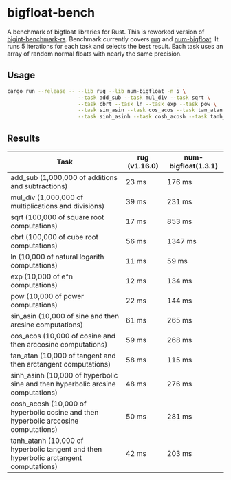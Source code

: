 # bigfloat-bench

A benchmark of bigfloat libraries for Rust. This is reworked version of [bigint-benchmark-rs](https://github.com/tczajka/bigint-benchmark-rs).
Benchmark currently covers [rug](https://crates.io/crates/rug) and [num-bigfloat](https://crates.io/crates/num-bigfloat). It runs 5 iterations for each task and selects the best result. Each task uses an array of random normal floats with nearly the same precision.

## Usage

``` sh
cargo run --release -- --lib rug --lib num-bigfloat -n 5 \
                       --task add_sub --task mul_div --task sqrt \
                       --task cbrt --task ln --task exp --task pow \
                       --task sin_asin --task cos_acos --task tan_atan \
                       --task sinh_asinh --task cosh_acosh --task tanh_atanh
```

## Results

| Task                                                                                   | rug (v1.16.0) | num-bigfloat(1.3.1) |
| --------------                                                                         | ------- | ------ |
|    add_sub (1,000,000 of additions and subtractions)                                   |  23 ms  |   176 ms  |
|    mul_div (1,000,000 of multiplications and divisions)                                |  39 ms  |   231 ms  |
|       sqrt (100,000 of square root computations)                                       |  17 ms  |   853 ms  |
|       cbrt (100,000 of cube root computations)                                         |  56 ms  |  1347 ms  |
|         ln (10,000 of natural logarith computations)                                   |  11 ms  |    59 ms  |
|        exp (10,000 of e^n computations)                                                |  12 ms  |   134 ms  |
|        pow (10,000 of power computations)                                              |  22 ms  |   144 ms  |
|   sin_asin (10,000 of sine and then arcsine computations)                              |  61 ms  |   265 ms  |
|   cos_acos (10,000 of cosine and then arccosine computations)                          |  59 ms  |   268 ms  |
|   tan_atan (10,000 of tangent and then arctangent computations)                        |  58 ms  |   115 ms  |
| sinh_asinh (10,000 of hyperbolic sine and then hyperbolic arcsine computations)        |  48 ms  |   276 ms  |
| cosh_acosh (10,000 of hyperbolic cosine and then hyperbolic arccosine computations)    |  50 ms  |   281 ms  |
| tanh_atanh (10,000 of hyperbolic tangent and then hyperbolic arctangent computations)  |  42 ms  |   203 ms  |
